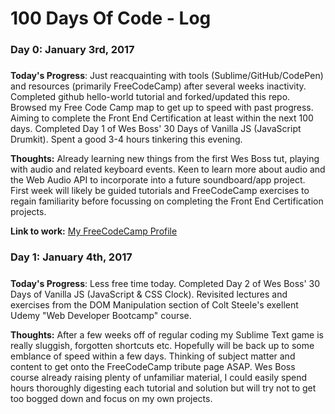 # 100 Days Of Code - Log

### Day 0: January 3rd, 2017
##### 

**Today's Progress**: Just reacquainting with tools (Sublime/GitHub/CodePen) and resources (primarily FreeCodeCamp) after several weeks inactivity.  Completed github hello-world tutorial and forked/updated this repo. Browsed my Free Code Camp map to get up to speed with past progress. Aiming to complete the Front End Certification at least within the next 100 days.  Completed Day 1 of Wes Boss' 30 Days of Vanilla JS (JavaScript Drumkit). Spent a good 3-4 hours tinkering this evening.

**Thoughts:**  Already learning new things from the first Wes Boss tut, playing with audio and related keyboard events.  Keen to learn more about audio and the Web Audio API to incorporate into a future soundboard/app project.  First week will likely be guided tutorials and FreeCodeCamp exercises to regain familiarity before focussing on completing the Front End Certification projects.

**Link to work:** [My FreeCodeCamp Profile](https://www.freecodecamp.com/natefix)

### Day 1: January 4th, 2017
##### 

**Today's Progress**: Less free time today.   Completed Day 2 of Wes Boss' 30 Days of Vanilla JS (JavaScript & CSS Clock). Revisited lectures and exercises from the DOM Manipulation section of Colt Steele's exellent Udemy "Web Developer Bootcamp" course.

**Thoughts:**  After a few weeks off of regular coding my Sublime Text game is really sluggish, forgotten shortcuts etc.  Hopefully will be back up to some emblance of speed within a few days.  Thinking of subject matter and content to get onto the FreeCodeCamp tribute page ASAP.  Wes Boss course already raising plenty of unfamiliar material, I could easily spend hours thoroughly digesting each tutorial and solution but will try not to get too bogged down and focus on my own projects.



